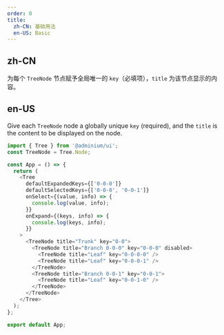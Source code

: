 ```yaml
---
order: 0
title:
  zh-CN: 基础用法
  en-US: Basic
---
```


## zh-CN

为每个 `TreeNode` 节点赋予全局唯一的 `key`（必填项），`title` 为该节点显示的内容。

## en-US

Give each `TreeNode` node a globally unique `key` (required), and the `title` is the content to be displayed on the node.

```js
import { Tree } from '@adminium/ui';
const TreeNode = Tree.Node;

const App = () => {
  return (
    <Tree
      defaultExpandedKeys={['0-0-0']}
      defaultSelectedKeys={['0-0-0', '0-0-1']}
      onSelect={(value, info) => {
        console.log(value, info);
      }}
      onExpand={(keys, info) => {
        console.log(keys, info);
      }}
    >
      <TreeNode title="Trunk" key="0-0">
        <TreeNode title="Branch 0-0-0" key="0-0-0" disabled>
          <TreeNode title="Leaf" key="0-0-0-0" />
          <TreeNode title="Leaf" key="0-0-0-1" />
        </TreeNode>
        <TreeNode title="Branch 0-0-1" key="0-0-1">
          <TreeNode title="Leaf" key="0-0-1-0" />
        </TreeNode>
      </TreeNode>
    </Tree>
  );
};

export default App;
```
